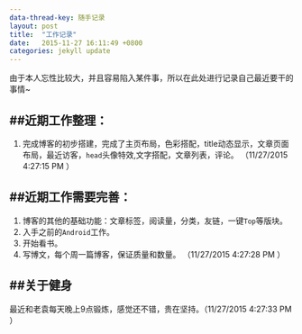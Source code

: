```yaml
---
data-thread-key: 随手记录
layout: post
title:  "工作记录"
date:   2015-11-27 16:11:49 +0800 
categories: jekyll update
---
```

由于本人忘性比较大，并且容易陷入某件事，所以在此处进行记录自己最近要干的事情~

##近期工作整理：
-------
1. 完成博客的初步搭建，完成了主页布局，色彩搭配，title动态显示，文章页面布局，最近访客，`head`头像特效,文字搭配，文章列表，评论。 （11/27/2015 4:27:15 PM ）


##近期工作需要完善：
-----------
1. 博客的其他的基础功能：文章标签，阅读量，分类，友链，一键`Top`等版块。
2. 入手之前的`Android`工作。
3. 开始看书。
4. 写博文，每个周一篇博客，保证质量和数量。 （11/27/2015 4:27:28 PM ）

##关于健身
----
最近和老袁每天晚上9点锻炼，感觉还不错，贵在坚持。（11/27/2015 4:27:33 PM ）